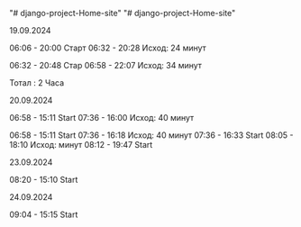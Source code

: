 "# django-project-Home-site" 
"# django-project-Home-site" 

19.09.2024

06:06 - 20:00 Старт
06:32 - 20:28 Исход: 24 минут

06:32 - 20:48 Стар
06:58 - 22:07 Исход: 34 минут

Тотал : 2 Часа

20.09.2024

06:58 - 15:11 Start
07:36 - 16:00 Исход: 40 минут

06:58 - 15:11 Start
07:36 - 16:18 Исход: 40 минут
07:36 - 16:33 Start
08:05 - 18:10 Исход:  минут
08:12 - 19:47 Start

23.09.2024

08:20 - 15:10 Start

24.09.2024

09:04 - 15:15 Start
